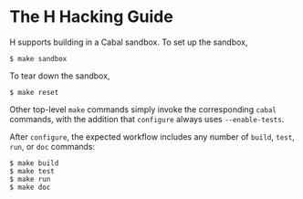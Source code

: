 The H Hacking Guide
===================

H supports building in a Cabal sandbox.  To set up the sandbox,

    $ make sandbox

To tear down the sandbox,

    $ make reset

Other top-level `make` commands simply invoke the corresponding `cabal`
commands, with the addition that `configure` always uses `--enable-tests`.

After `configure`, the expected workflow includes any number of `build`,
`test`, `run`, or `doc` commands:

    $ make build
    $ make test
    $ make run
    $ make doc
